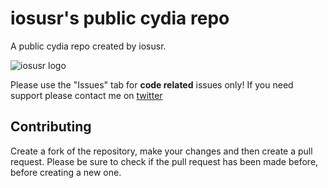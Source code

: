 # iosusr's public cydia repo

A public cydia repo created by iosusr.

![iosusr logo](https://github.com/osxusr/osxusr.github.io/blob/master/CydiaIcon.png)

Please use the "Issues" tab for **code related** issues only! If you need support please contact me on [twitter](https://twitter.com/iosusr)

## Contributing

Create a fork of the repository, make your changes and then create a pull request.
Please be sure to check if the pull request has been made before, before creating a new one.
